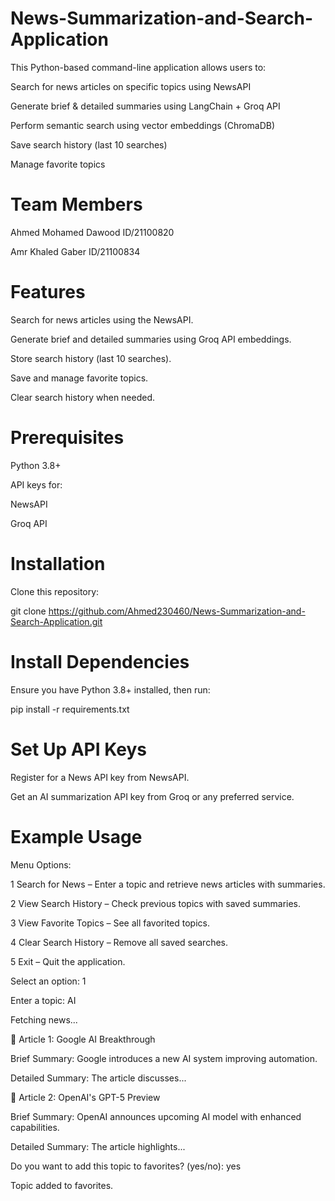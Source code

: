 # News-Summarization-and-Search-Application

This Python-based command-line application allows users to:

 Search for news articles on specific topics using NewsAPI
 
 Generate brief & detailed summaries using LangChain + Groq API
 
 Perform semantic search using vector embeddings (ChromaDB)
 
 Save search history (last 10 searches)
 
 Manage favorite topics

# Team Members
Ahmed Mohamed Dawood  ID/21100820    

Amr Khaled Gaber    ID/21100834


# Features
Search for news articles using the NewsAPI.

Generate brief and detailed summaries using Groq API embeddings.

Store search history (last 10 searches).

Save and manage favorite topics.

Clear search history when needed.


# Prerequisites

Python 3.8+

API keys for:

NewsAPI

Groq API


# Installation
Clone this repository:

git clone https://github.com/Ahmed230460/News-Summarization-and-Search-Application.git

# Install Dependencies

Ensure you have Python 3.8+ installed, then run:

pip install -r requirements.txt

# Set Up API Keys

Register for a News API key from NewsAPI.

Get an AI summarization API key from Groq or any preferred service.


# Example Usage

Menu Options:

1️ Search for News – Enter a topic and retrieve news articles with summaries.

2️ View Search History – Check previous topics with saved summaries.

3️ View Favorite Topics – See all favorited topics.

4️ Clear Search History – Remove all saved searches.

5️ Exit – Quit the application.


Select an option: 1  

Enter a topic: AI  

Fetching news...  

🔹 Article 1: Google AI Breakthrough  

Brief Summary: Google introduces a new AI system improving automation.  

Detailed Summary: The article discusses...  

🔹 Article 2: OpenAI's GPT-5 Preview  

Brief Summary: OpenAI announces upcoming AI model with enhanced capabilities.  

Detailed Summary: The article highlights...  

Do you want to add this topic to favorites? (yes/no): yes  

Topic added to favorites.  


